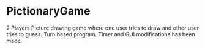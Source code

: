 # PictionaryGame

2 Players Picture drawing game where one user tries to draw and other user tries to guess.
Turn based program.
Timer and GUI modifications has been made.
